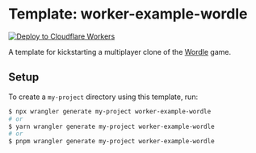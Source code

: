 # Template: worker-example-wordle

[![Deploy to Cloudflare Workers](https://deploy.workers.cloudflare.com/button)](https://deploy.workers.cloudflare.com/?url=https://github.com/cloudflare/templates/tree/main/worker-example-wordle)

A template for kickstarting a multiplayer clone of the [Wordle](https://www.nytimes.com/games/wordle/index.html) game.

## Setup

To create a `my-project` directory using this template, run:

```sh
$ npx wrangler generate my-project worker-example-wordle
# or
$ yarn wrangler generate my-project worker-example-wordle
# or
$ pnpm wrangler generate my-project worker-example-wordle
```
